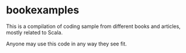 bookexamples
============

This is a compilation of coding sample from different books and articles, mostly related to Scala.

Anyone may use this code in any way they see fit. 
